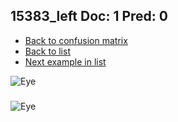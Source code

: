 ## 15383_left Doc: 1 Pred: 0
- [Back to confusion matrix](https://github.com/juliandewit/kaggle_retinopathy/blob/master/matrix.md)
- [Back to list](https://github.com/juliandewit/kaggle_retinopathy/blob/master/lists/10/list.md)
- [Next example in list](https://github.com/juliandewit/kaggle_retinopathy/blob/master/lists/10/15/1540_right.md)

![Eye](https://retinopaty.blob.core.windows.net/size1024/15383_left_1.jpeg)

### 

![Eye]()
